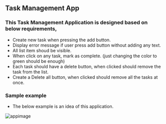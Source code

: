 
## Task Management App

### This Task Management Application is designed based on below requirements,

  - Create new task when pressing the add button.
  - Display error message if user press add button without adding any text.
  - All list item shoud be visible.
  - When click on any task, mark as complete. (just changing the color to green should be enough)
  - Each task should have a delete button, when clicked should remove the task from the list.
  - Create a Delete all button, when clicked should remove all the tasks at once.

### Sample example
- The below example is an idea of this application.

![appimage](https://user-images.githubusercontent.com/7606310/103648681-e8be2a00-4f65-11eb-998f-b6232f4ac238.png)
